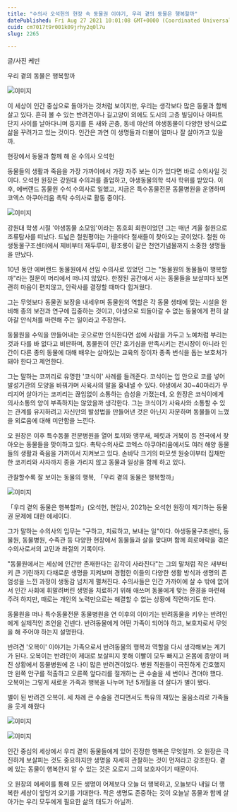 ```yaml
---
title: "수의사 오석헌의 현장 속 동물권 이야기, 우리 곁의 동물은 행복할까"
datePublished: Fri Aug 27 2021 10:01:08 GMT+0000 (Coordinated Universal Time)
cuid: cm7017t9r001k09jrhy2q0l7u
slug: 2265

---
```



글/사진 케빈

우리 곁의 동물은 행복할까

![이미지](https://cdn.hashnode.com/res/hashnode/image/upload/v1739251121560/763dc7d2-257c-4a8f-9be6-3af03337477b.jpeg)

이 세상이 인간 중심으로 돌아가는 것처럼 보이지만, 우리는 생각보다 많은 동물과 함께 살고 있다. 흔히 볼 수 있는 반려견이나 길고양이 외에도 도시의 고층 빌딩이나 아파트 단지 사이를 날아다니며 둥지를 튼 새와 곤충, 동네 야산의 야생동물이 다양한 방식으로 삶을 꾸려가고 있는 것이다. 인간은 과연 이 생명들과 더불어 얼마나 잘 살아가고 있을까.

현장에서 동물과 함께 해 온 수의사 오석헌

동물들의 생활과 죽음을 가장 가까이에서 가장 자주 보는 이가 있다면 바로 수의사일 것이다. 오석헌 원장은 강원대 수의과를 졸업하고, 야생동물의학 석사 학위를 받았다. 이후, 에버랜드 동물원 수석 수의사로 일했고, 지금은 특수동물전문 동물병원을 운영하며 코엑스 아쿠아리움 촉탁 수의사로 활동 중이다.

![이미지](https://cdn.hashnode.com/res/hashnode/image/upload/v1739251123527/9a7133f3-a23e-453e-932c-ae998211474a.jpeg)

강원대 학생 시절 '야생동물 소모임'이라는 동호회 회원이었던 그는 매년 겨울 철원으로 조류탐사를 떠났다. 드넓은 철원평야는 가을마다 철새들이 찾아오는 곳이었다. 철원 야생동물구조센터에서 제비부터 재두루미, 황조롱이 같은 천연기념물까지 소중한 생명들을 만났다.

10년 동안 에버랜드 동물원에서 선임 수의사로 있었던 그는 "동물원의 동물들이 행복할까"라는 질문이 머리에서 떠나지 않았다. 한정된 공간에서 사는 동물들을 보살피다 보면 괜히 마음이 편치않고, 안락사를 결정할 때마다 힘겨웠다.

그는 무엇보다 동물권 보장을 내세우며 동물원의 역할은 각 동물 생태에 맞는 시설을 완비해 종의 보전과 연구에 집중하는 것이고, 야생으로 되돌아갈 수 없는 동물에게 편히 살아갈 안식처를 마련해 주는 일이라고 주장한다.

동물원을 수익을 만들어내는 곳으로만 인식한다면 섬에 사람을 가두고 노예처럼 부리는 것과 다를 바 없다고 비판하며, 동물원이 인간 호기심을 만족시키는 전시장이 아니라 인간이 다른 종의 동물에 대해 배우는 살아있는 교육의 장이자 종족 번식을 돕는 보호처가 돼야 한다고 제언한다.

그는 말하는 코끼리로 유명한 '코식이' 사례를 들려준다. 코식이는 입 안으로 코를 넣어 발성기관의 모양을 바꿔가며 사육사의 말을 흉내낼 수 있다. 야생에서 30~40마리가 무리지어 살아가는 코끼리는 끊임없이 소통하는 습성을 가졌는데, 오 원장은 코식이에게 의사소통의 양이 부족하지는 않았을까 생각한다. 그는 코식이가 사육사와 소통할 수 있는 관계를 유지하려고 자신만의 발성법을 만들어낸 것은 아닌지 자문하며 동물들이 느꼈을 외로움에 대해 미안함을 느낀다.

오 원장은 이후 특수동물 전문병원을 열어 토끼와 앵무새, 페럿과 거북이 등 전국에서 찾아오는 동물들을 맞이하고 있다. 촉탁수의사로 코엑스 아쿠아리움에서도 여러 해양 동물들의 생활과 죽음을 가까이서 지켜보고 있다. 손바닥 크기의 마모셋 원숭이부터 집채만한 코끼리와 사자까지 종을 가리지 않고 동물과 일상을 함께 하고 있다.

관찰할수록 잘 보이는 동물의 행복, 「우리 곁의 동물은 행복할까」

![이미지](https://cdn.hashnode.com/res/hashnode/image/upload/v1739251125656/9feea93f-3140-4c13-8456-6fb16063a810.jpeg)

「우리 곁의 동물은 행복할까」(오석헌, 현암사, 2021)는 오석헌 원장이 제기하는 동물권 문제에 대한 에세이다.

그가 말하는 수의사의 임무는 "구하고, 치료하고, 보내는 일"이다. 야생동물구조센터, 동물원, 동물병원, 수족관 등 다양한 현장에서 동물들과 살을 맞대며 함께 희로애락을 겪은 수의사로서의 고민과 좌절의 기록이다.

"동물원에서는 세상에 인간만 존재한다는 감각이 사라진다"는 그의 말처럼 작은 새부터 키 큰 기린까지 다채로운 생명을 지켜보며 경험한 이들의 다양한 생활 방식과 생명의 존엄성을 느낀 과정이 생동감 넘치게 펼쳐진다. 수의사들은 인간 가까이에 살 수 밖에 없어서 인간 사회에 휘말려버린 생명을 치료하기 위해 애쓰며 동물에게 맞는 환경을 마련해 주려 하지만, 때로는 개인의 노력만으로는 해결할 수 없는 상황에 직면하기도 한다.

동물원을 떠나 특수동물전문 동물병원을 연 이후의 이야기는 반려동물을 키우는 반려인에게 실제적인 조언을 건넨다. 반려동물에게 어떤 가족이 되어야 하고, 보호자로서 무엇을 해 주어야 하는지 설명한다.

반려견 '오복이' 이야기는 가족으로서 반려동물의 행복과 역할을 다시 생각해보는 계기가 된다. 오복이는 반려인이 제대로 보살피지 못해 이빨이 모두 빠지고 온몸에 종양이 퍼진 상황에서 동물병원에 온 나이 많은 반려견이었다. 병원 직원들이 극진하게 간호했지만 왼쪽 안구를 적출하고 오른쪽 앞다리를 절개하는 큰 수술을 세 번이나 견뎌야 했다. 오복이는 그렇게 새로운 가족과 행복을 나누며 1년 5개월을 더 살다가 별이 됐다.

별이 된 반려견 오복이. 세 차례 큰 수술을 견디면서도 특유의 재밌는 울음소리로 가족들을 웃게 해줬다

![이미지](https://cdn.hashnode.com/res/hashnode/image/upload/v1739251127493/79ec25d3-2d3a-4213-8885-bccff6bd09f6.jpeg)

![이미지](https://cdn.hashnode.com/res/hashnode/image/upload/v1739251129297/50d9d67c-74c6-448d-9a1d-e19f2573b711.jpeg)

인간 중심의 세상에서 우리 곁의 동물들에게 있어 진정한 행복은 무엇일까. 오 원장은 극진하게 보살피는 것도 중요하지만 생명을 자세히 관찰하는 것이 먼저라고 강조한다. 곁에 있는 동물이 행복한지 알 수 있는 것은 오로지 그의 보호자이기 때문이다.

오 원장의 에세이를 통해 모든 생명이 어제보다 오늘 더 행복하고, 오늘보다 내일 더 행복한 세상이 앞당겨 오기를 기대한다. 작은 생명도 존중하는 것이 오늘날 동물과 함께 살아가는 우리 모두에게 필요한 삶의 태도가 아닐까.